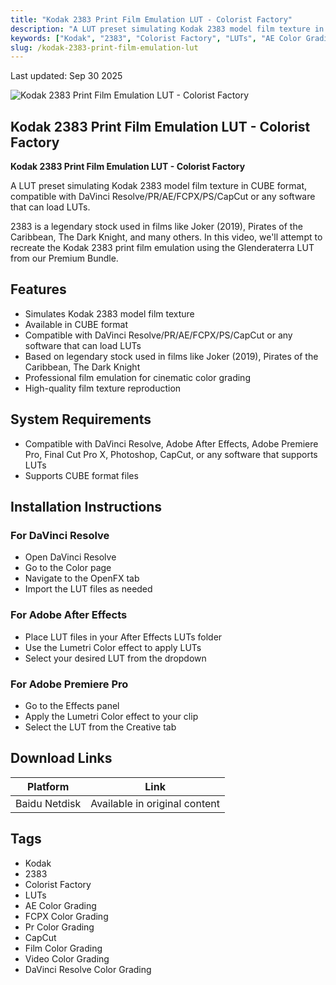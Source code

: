 ```yaml
---
title: "Kodak 2383 Print Film Emulation LUT - Colorist Factory"
description: "A LUT preset simulating Kodak 2383 model film texture in CUBE format, compatible with DaVinci Resolve/PR/AE/FCPX/PS/CapCut or any software that can load LUTs"
keywords: ["Kodak", "2383", "Colorist Factory", "LUTs", "AE Color Grading", "FCPX Color Grading", "Pr Color Grading", "CapCut", "Film Color Grading", "Video Color Grading", "DaVinci Resolve Color Grading"]
slug: /kodak-2383-print-film-emulation-lut
---
```


Last updated: Sep 30 2025

![Kodak 2383 Print Film Emulation LUT - Colorist Factory](https://www.gfxcamp.com/wp-content/uploads/2025/09/Colorist-Factory-Kodak-2383-Print-Film-Emulation-LUT.jpg)

## Kodak 2383 Print Film Emulation LUT - Colorist Factory

**Kodak 2383 Print Film Emulation LUT - Colorist Factory**

A LUT preset simulating Kodak 2383 model film texture in CUBE format, compatible with DaVinci Resolve/PR/AE/FCPX/PS/CapCut or any software that can load LUTs.

2383 is a legendary stock used in films like Joker (2019), Pirates of the Caribbean, The Dark Knight, and many others. In this video, we'll attempt to recreate the Kodak 2383 print film emulation using the Glenderaterra LUT from our Premium Bundle.

## Features

- Simulates Kodak 2383 model film texture
- Available in CUBE format
- Compatible with DaVinci Resolve/PR/AE/FCPX/PS/CapCut or any software that can load LUTs
- Based on legendary stock used in films like Joker (2019), Pirates of the Caribbean, The Dark Knight
- Professional film emulation for cinematic color grading
- High-quality film texture reproduction

## System Requirements

- Compatible with DaVinci Resolve, Adobe After Effects, Adobe Premiere Pro, Final Cut Pro X, Photoshop, CapCut, or any software that supports LUTs
- Supports CUBE format files

## Installation Instructions

### For DaVinci Resolve
- Open DaVinci Resolve
- Go to the Color page
- Navigate to the OpenFX tab
- Import the LUT files as needed

### For Adobe After Effects
- Place LUT files in your After Effects LUTs folder
- Use the Lumetri Color effect to apply LUTs
- Select your desired LUT from the dropdown

### For Adobe Premiere Pro
- Go to the Effects panel
- Apply the Lumetri Color effect to your clip
- Select the LUT from the Creative tab

## Download Links

| Platform | Link |
|----------|------|
| Baidu Netdisk | Available in original content |

## Tags

- Kodak
- 2383
- Colorist Factory
- LUTs
- AE Color Grading
- FCPX Color Grading
- Pr Color Grading
- CapCut
- Film Color Grading
- Video Color Grading
- DaVinci Resolve Color Grading
